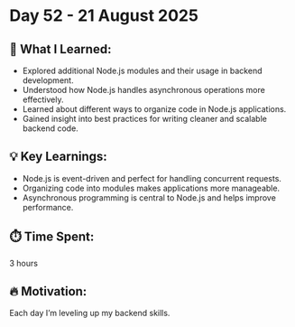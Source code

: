 # Day 52 - 21 August 2025

## 🧠 What I Learned:
- Explored additional Node.js modules and their usage in backend development.  
- Understood how Node.js handles asynchronous operations more effectively.  
- Learned about different ways to organize code in Node.js applications.  
- Gained insight into best practices for writing cleaner and scalable backend code.  


## 💡 Key Learnings:
- Node.js is event-driven and perfect for handling concurrent requests.  
- Organizing code into modules makes applications more manageable.  
- Asynchronous programming is central to Node.js and helps improve performance.  

## ⏱️ Time Spent:
3 hours


## 🔥 Motivation:
Each day I’m leveling up my backend skills. 

